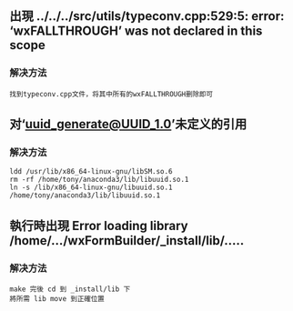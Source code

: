 ## 出現 ../../../src/utils/typeconv.cpp:529:5: error: ‘wxFALLTHROUGH’ was not declared in this scope
### 解决方法
```
找到typeconv.cpp文件，将其中所有的wxFALLTHROUGH删除即可
```

## 对‘uuid_generate@UUID_1.0’未定义的引用
### 解决方法
```
ldd /usr/lib/x86_64-linux-gnu/libSM.so.6
rm -rf /home/tony/anaconda3/lib/libuuid.so.1
ln -s /lib/x86_64-linux-gnu/libuuid.so.1 /home/tony/anaconda3/lib/libuuid.so.1
```

## 執行時出現 Error loading library /home/…/wxFormBuilder/_install/lib/.....
### 解决方法
```
make 完後 cd 到 _install/lib 下  
將所需 lib move 到正確位置
```
